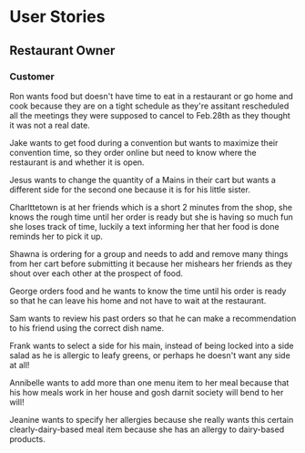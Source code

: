 # User Stories

## Restaurant Owner

### Customer

Ron wants food but doesn't have time to eat in a restaurant or go home and cook because they are on a tight schedule as they're assitant rescheduled all the meetings they were supposed to cancel to Feb.28th as they thought it was not a real date.

Jake wants to get food during a convention but wants to maximize their convention time, so they order online but need to know where the restaurant is and whether it is open.

Jesus wants to change the quantity of a Mains in their cart but wants a different side for the second one because it is for his little sister.

Charlttetown is at her friends which is a short 2 minutes from the shop, she knows the rough time until her order is ready but she is having so much fun she loses track of time, luckily a text informing her that her food is done reminds her to pick it up.

Shawna is ordering for a group and needs to add and remove many things from her cart before submitting it because her mishears her friends as they shout over each other at the prospect of food.

George orders food and he wants to know the time until his order is ready so that he can leave his home and not have to wait at the restaurant.

Sam wants to review his past orders so that he can make a recommendation to his friend using the correct dish name.

Frank wants to select a side for his main, instead of being locked into a side salad as he is allergic to leafy greens, or perhaps he doesn't want any side at all!

Annibelle wants to add more than one menu item to her meal because that his how meals work in her house and gosh darnit society will bend to her will!

Jeanine wants to specify her allergies because she really wants this certain clearly-dairy-based meal item because she has an allergy to dairy-based products.
